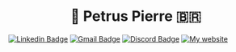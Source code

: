 <h1 align="center">🎈 Petrus Pierre 🇧🇷</h1>

[![Linkedin Badge](https://img.shields.io/badge/-Petrus%20Pierre-6633cc?style=flat-square&logo=Linkedin&logoColor=white&link=https://www.linkedin.com/in/petrus-pierre-3054ba18a/)](https://www.linkedin.com/in/petrus-pierre-3054ba18a/) 
[![Gmail Badge](https://img.shields.io/badge/-contato@petrus.dev.br-6633cc?style=flat-square&logo=Gmail&logoColor=white&link=mailto:contato@petrus.dev.br)](mailto:contato@petrus.dev.br)
[![Discord Badge](https://img.shields.io/badge/-petrus.tsx-6633cc?style=flat-square&logo=Discord&logoColor=white&link=mailto:contato@petrus.dev.br)](https://discord.com)
[![My website](https://img.shields.io/badge/-petrus.dev.br-6633cc?style=flat-square&link=https://petrus.dev.br)](https://petrus.dev.br)
